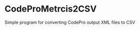 CodeProMetrcis2CSV
==================

Simple program for converting CodePro output XML files to CSV
